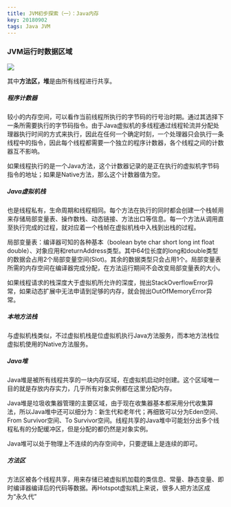 ```yaml
---
title: JVM初步探索（一）：Java内存
key: 20180902
tags: Java JVM
---
```


### JVM运行时数据区域

![](https://timgsa.baidu.com/timg?image&quality=80&size=b9999_10000&sec=1527529882076&di=88ee66454c76b133d9b190649a495660&imgtype=0&src=http%3A%2F%2Fimage.bubuko.com%2Finfo%2F201712%2F20171230000255786878.png)

其中**方法区，堆**是由所有线程进行共享。

##### 程序计数器

较小的内存空间，可以看作当前线程所执行的字节码的行号治时期。通过其选择下一条所需要执行的字节码指令。由于Java虚拟机的多线程通过线程轮流并分配处理器执行时间的方式来执行，因此在任何一个确定时刻，一个处理器只会执行一条线程中的指令，因此每个线程都需要一个独立的程序计数器，各个线程之间的计数器互不影响。

如果线程执行的是一个Java方法，这个计数器记录的是正在执行的虚拟机字节码指令的地址；如果是Native方法，那么这个计数器值为空。

##### Java虚拟机栈

也是线程私有，生命周期和线程相同。每个方法在执行的同时都会创建一个栈帧用来存储局部变量表、操作数栈、动态链接、方法出口等信息。每一个方法从调用直至执行完成的过程，就对应着一个栈帧在虚拟机栈中入栈到出栈的过程。

局部变量表：编译器可知的各种基本（boolean byte char short long int float double）、对象应用和returnAddress类型。其中64位长度的long和double类型的数据会占用2个局部变量空间(Slot)。其余的数据类型只会占用1个。局部变量表所需的内存空间在编译器完成分配，在方法运行期间不会改变局部变量表的大小。

如果线程请求的栈深度大于虚拟机所允许的深度，抛出StackOverflowError异常，如果动态扩展中无法申请到足够的内存，就会抛出OutOfMemoryError异常。

##### 本地方法栈

与虚拟机栈类似，不过虚拟机栈是位虚拟机执行Java方法服务，而本地方法栈位虚拟机使用的Native方法服务。

##### Java堆

Java堆是被所有线程共享的一块内存区域，在虚拟机启动时创建。这个区域唯一目的就是存放内存实力，几乎所有对象实例都在这里分配内存。

Java堆是垃圾收集器管理的主要区域，由于现在收集器基本都采用分代收集算法，所以Java堆中还可以细分为：新生代和老年代；再细致可以分为Eden空间、From Survivor空间、To Survivor空间。线程共享的Java堆中可能划分出多个线程私有的分配缓冲区，但是分配的都仍然是对象实例。

Java堆可以处于物理上不连续的内存空间中，只要逻辑上是连续的即可。

##### 方法区

方法区被各个线程共享，用来存储已被虚拟机加载的类信息、常量、静态变量、即时编译器编译后的代码等数据。再Hotspot虚拟机上来说，很多人把方法区成为“永久代”

